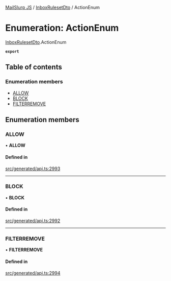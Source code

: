 [MailSlurp JS](../README.md) / [InboxRulesetDto](../modules/InboxRulesetDto.md) / ActionEnum

# Enumeration: ActionEnum

[InboxRulesetDto](../modules/InboxRulesetDto.md).ActionEnum

**`export`**

## Table of contents

### Enumeration members

- [ALLOW](InboxRulesetDto.ActionEnum.md#allow)
- [BLOCK](InboxRulesetDto.ActionEnum.md#block)
- [FILTERREMOVE](InboxRulesetDto.ActionEnum.md#filterremove)

## Enumeration members

### ALLOW

• **ALLOW**

#### Defined in

[src/generated/api.ts:2993](https://github.com/mailslurp/mailslurp-client/blob/75eefbf/src/generated/api.ts#L2993)

___

### BLOCK

• **BLOCK**

#### Defined in

[src/generated/api.ts:2992](https://github.com/mailslurp/mailslurp-client/blob/75eefbf/src/generated/api.ts#L2992)

___

### FILTERREMOVE

• **FILTERREMOVE**

#### Defined in

[src/generated/api.ts:2994](https://github.com/mailslurp/mailslurp-client/blob/75eefbf/src/generated/api.ts#L2994)
